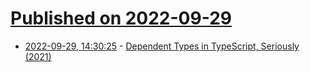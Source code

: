 # [Published on 2022-09-29](index.md)

* [2022-09-29, 14:30:25](https://lobste.rs/s/imsmln/dependent_types_typescript_seriously) - [Dependent Types in TypeScript, Seriously (2021)](https://www.hacklewayne.com/dependent-types-in-typescript-seriously)

